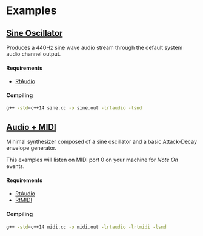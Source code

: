 # Examples

## [Sine Oscillator](https://github.com/everdrone/libsnd/tree/master/examples/sine)

Produces a 440Hz sine wave audio stream through the default system audio channel output.

#### Requirements

* [RtAudio](http://www.music.mcgill.ca/~gary/rtaudio/)

#### Compiling

```bash
g++ -std=c++14 sine.cc -o sine.out -lrtaudio -lsnd
```

## [Audio + MIDI](https://github.com/everdrone/libsnd/tree/master/examples/midi)

Minimal synthesizer composed of a sine oscillator and a basic Attack-Decay envelope generator.

This examples will listen on MIDI port 0 on your machine for *Note On* events.

#### Requirements

* [RtAudio](http://www.music.mcgill.ca/~gary/rtaudio/)
* [RtMIDI](http://www.music.mcgill.ca/~gary/rtmidi/)

#### Compiling

```bash
g++ -std=c++14 midi.cc -o midi.out -lrtaudio -lrtmidi -lsnd
```
